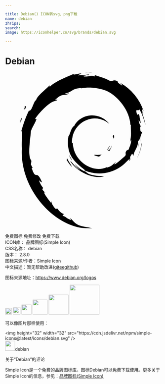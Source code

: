 ```yaml
---

title: Debian() ICON转svg、png下载
name: debian
zhTips: 
search: 
image: https://iconhelper.cn/svg/brands/debian.svg

---
```


# Debian  <small style="font-size: 60%;font-weight: 100"></small>

<div id="svg" class="svg-wrap">
<svg role="img" viewBox="0 0 24 24" xmlns="http://www.w3.org/2000/svg"><title>Debian icon</title><path d="M13.88 12.68c-.4 0 .08.2.6.28.14-.1.27-.22.39-.33a3 3 0 0 1-.99.05M16.02 12.15c.23-.33.4-.69.47-1.06-.06.27-.2.5-.33.73-.75.47-.07-.27 0-.56-.8 1.01-.11.6-.14.89M16.8 10.1c.05-.72-.14-.5-.2-.22.07.04.13.5.2.22M12.38.31c.2.04.45.07.42.12.23-.05.28-.1-.43-.12M12.8.43l-.15.03.14-.01V.43M19.42 10.37c.02.64-.2.95-.38 1.5l-.35.18c-.28.54.03.35-.17.78-.44.39-1.34 1.22-1.62 1.3-.2 0 .14-.25.19-.34-.59.4-.48.6-1.37.85l-.03-.06c-2.22 1.04-5.3-1.02-5.25-3.84-.03.17-.07.13-.12.2a3.55 3.55 0 0 1 2-3.5 3.36 3.36 0 0 1 3.73.48 3.34 3.34 0 0 0-2.72-1.3c-1.18.01-2.28.76-2.65 1.57-.6.38-.67 1.47-.93 1.66-.36 2.6.66 3.72 2.38 5.04.27.19.08.21.12.35a4.7 4.7 0 0 1-1.53-1.16c.23.33.47.66.8.91-.55-.18-1.27-1.3-1.48-1.35.93 1.66 3.78 2.92 5.26 2.3a6.2 6.2 0 0 1-2.33-.28c-.33-.16-.77-.51-.7-.57a5.8 5.8 0 0 0 5.9-.84c.44-.35.93-.94 1.07-.95-.2.32.04.16-.12.44.44-.72-.2-.3.46-1.24l.24.33c-.09-.6.74-1.32.66-2.26.19-.3.2.3 0 .97.29-.74.08-.85.15-1.46.08.2.18.42.23.63-.18-.7.2-1.2.28-1.6-.09-.05-.28.3-.32-.53 0-.37.1-.2.14-.28-.08-.05-.26-.32-.38-.86.08-.13.22.33.34.34-.08-.42-.2-.75-.2-1.08-.34-.68-.12.1-.4-.3-.34-1.09.3-.25.34-.74.54.77.84 1.96.98 2.46-.1-.6-.28-1.2-.49-1.76.16.07-.26-1.24.21-.37A7.82 7.82 0 0 0 17.7 1.6c.18.17.42.39.33.42-.75-.45-.62-.48-.73-.67-.61-.25-.65.02-1.06 0C15.08.73 14.86.8 13.8.4l.05.23c-.77-.25-.9.1-1.73 0-.05-.04.27-.14.53-.18-.74.1-.7-.14-1.43.03.17-.13.36-.21.55-.32-.6.04-1.44.35-1.18.07C9.6.68 7.85 1.3 6.87 2.22L6.84 2c-.45.54-1.96 1.61-2.08 2.31l-.13.03c-.23.4-.38.85-.57 1.26-.3.52-.45.2-.4.28-.6 1.22-.9 2.25-1.16 3.1.18.27 0 1.65.07 2.76-.3 5.46 3.84 10.77 8.36 12 .67.23 1.65.23 2.49.25-.99-.28-1.12-.15-2.08-.49-.7-.32-.85-.7-1.34-1.13l.2.35c-.97-.34-.57-.42-1.36-.67l.21-.27c-.31-.03-.83-.53-.97-.81l-.34.01c-.41-.5-.63-.87-.61-1.16l-.11.2c-.13-.21-1.52-1.9-.8-1.51-.13-.12-.31-.2-.5-.55l.14-.17c-.35-.44-.64-1.02-.62-1.2.2.24.32.3.45.33-.88-2.17-.93-.12-1.6-2.2l.15-.02c-.1-.16-.18-.34-.26-.51l.06-.6c-.63-.74-.18-3.1-.09-4.4.07-.54.53-1.1.88-1.98l-.21-.04c.4-.71 2.34-2.87 3.24-2.76.43-.55-.09 0-.18-.14.96-.99 1.26-.7 1.9-.88.7-.4-.6.16-.27-.15 1.2-.3.85-.7 2.42-.85.16.1-.39.14-.52.26 1-.49 3.15-.37 4.56.27 1.63.77 3.46 3.01 3.53 5.13l.08.02c-.04.85.13 1.82-.17 2.71l.2-.42M9.54 13.23l-.05.28c.26.35.47.73.8 1.01-.24-.47-.42-.66-.75-1.3M10.16 13.2c-.14-.15-.22-.34-.31-.52.08.32.26.6.43.88l-.12-.36M21.1 10.82l-.07.15c-.1.76-.34 1.51-.69 2.21.4-.73.65-1.54.75-2.36M12.45.12c.27-.1.66-.05.95-.12-.37.03-.74.05-1.1.1l.15.02M3.01 5.14c.07.57-.43.8.11.42.3-.66-.11-.18-.1-.42M2.38 7.8c.12-.39.15-.62.2-.84-.35.44-.17.53-.2.83"/></svg>
</div>
<detail full-name='debian'></detail>

<div class="detail-page">
<p>
<span><span class="badge-success badge">免费图标</span> <span class="badge-success badge">免费修改</span>  <span class="badge-success badge">免费下载</span> </span>
<br/>
<span>
ICON库：
<span class="badge-secondary badge">品牌图标(Simple Icon)</span> 
</span>
<br/>
<span>
CSS名称：
<span class="badge-secondary badge">debian</span> 
</span>

<br/>
<span>
版本：
<span class="badge-secondary badge">2.8.0</span> 
</span>
<br/>
<span>图标来源/作者：<span class="badge-light badge">Simple Icon</span></span> 
<br/>
<span class="zh-detail">中文描述：暂无<span class="help-link"><span>帮助改进</span>(<a href="https://gitee.com/liuwave/icon-helper/edit/master/json/brands/debian.json" target="_blank" rel="noopener noreferrer">gitee</a><a href="https://github.com/liuwave/icon-helper/edit/master/json/brands/debian.json" target="_blank" rel="noopener noreferrer">github</a></span>)</span><br/>
</p>
</div><div class="description description alert alert-light"><p>图标来源地址：<a href="https://www.debian.org/logos" target="_blank" rel="noopener noreferrer">https://www.debian.org/logos</a></p></div>
<div class="alert alert-dark">
<img height="21" width="21" src="https://cdn.jsdelivr.net/npm/simple-icons@latest/icons/debian.svg" />
<img height="24" width="24" src="https://cdn.jsdelivr.net/npm/simple-icons@latest/icons/debian.svg" />
<img height="32" width="32" src="https://cdn.jsdelivr.net/npm/simple-icons@latest/icons/debian.svg" />
<img height="48" width="48" src="https://cdn.jsdelivr.net/npm/simple-icons@latest/icons/debian.svg" />
<img height="64" width="64" src="https://cdn.jsdelivr.net/npm/simple-icons@latest/icons/debian.svg" />
<img height="96" width="96" src="https://cdn.jsdelivr.net/npm/simple-icons@latest/icons/debian.svg" />

</div>
<div>
  <p>可以像图片那样使用：    
  </p>
  <div class="alert alert-primary" style="font-size: 14px">
    &lt;img height="32" width="32" src="https://cdn.jsdelivr.net/npm/simple-icons@latest/icons/debian.svg" /&gt;
    <copy-btn content='<img height="32" width="32" src="https://cdn.jsdelivr.net/npm/simple-icons@latest/icons/debian.svg" />'></copy-btn>
  </div>
  <div class="alert alert-secondary">
    <img height="32" width="32" src="https://cdn.jsdelivr.net/npm/simple-icons@latest/icons/debian.svg" />debian
    <copy-btn content="debian" btn-title="复制图标名称"></copy-btn>
  </div>
</div>

<Vssue title="关于“Debian”的评论" >关于“Debian”的评论</Vssue>


<div><p>Simple Icon是一个免费的品牌图标库。图标Debian可以免费下载使用。更多关于  Simple Icon的信息，参见：<a target="_blank" href="https://iconhelper.cn/brands.html">品牌图标(Simple Icon)</a>
</p></div>
